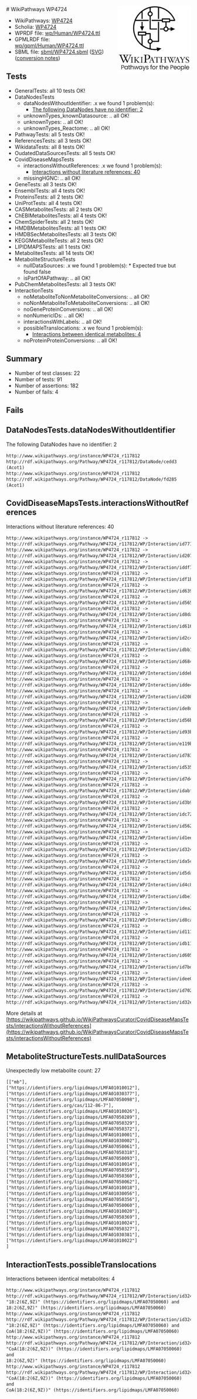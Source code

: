 <img style="float: right; width: 200px" src="logo.png" />
# WikiPathways WP4724

* WikiPathways: [WP4724](https://identifiers.org/wikipathways:WP4724)
* Scholia: [WP4724](https://scholia.toolforge.org/wikipathways/WP4724)
* WPRDF file: [wp/Human/WP4724.ttl](../wp/Human/WP4724.ttl)
* GPMLRDF file: [wp/gpml/Human/WP4724.ttl](../wp/gpml/Human/WP4724.ttl)
* SBML file: [sbml/WP4724.sbml](../sbml/WP4724.sbml) ([SVG](../sbml/WP4724.svg)) ([conversion notes](../sbml/WP4724.txt))

## Tests
* GeneralTests: all 10 tests OK!
* DataNodesTests
    * dataNodesWithoutIdentifier: .x we found 1 problem(s):
        * [The following DataNodes have no identifier: 2](#d2d32fa1)
    * unknownTypes_knownDatasource: .. all OK!
    * unknownTypes: .. all OK!
    * unknownTypes_Reactome: .. all OK!
* PathwayTests: all 5 tests OK!
* ReferencesTests: all 3 tests OK!
* WikidataTests: all 8 tests OK!
* OudatedDataSourcesTests: all 5 tests OK!
* CovidDiseaseMapsTests
    * interactionsWithoutReferences: .x we found 1 problem(s):
        * [Interactions without literature references: 40](#9701cd3e)
    * missingHGNC: .. all OK!
* GeneTests: all 3 tests OK!
* EnsemblTests: all 4 tests OK!
* ProteinsTests: all 2 tests OK!
* UniProtTests: all 4 tests OK!
* CASMetabolitesTests: all 2 tests OK!
* ChEBIMetabolitesTests: all 4 tests OK!
* ChemSpiderTests: all 2 tests OK!
* HMDBMetabolitesTests: all 1 tests OK!
* HMDBSecMetabolitesTests: all 3 tests OK!
* KEGGMetaboliteTests: all 2 tests OK!
* LIPIDMAPSTests: all 1 tests OK!
* MetabolitesTests: all 14 tests OK!
* MetaboliteStructureTests
    * nullDataSources: .x we found 1 problem(s):
            * Expected true but found false
    * isPartOfAPathway: .. all OK!
* PubChemMetabolitesTests: all 3 tests OK!
* InteractionTests
    * noMetaboliteToNonMetaboliteConversions: .. all OK!
    * noNonMetaboliteToMetaboliteConversions: .. all OK!
    * noGeneProteinConversions: .. all OK!
    * nonNumericIDs: .. all OK!
    * interactionsWithLabels: .. all OK!
    * possibleTranslocations: .x we found 1 problem(s):
        * [Interactions between identical metabolites: 4](#d59038c7)
    * noProteinProteinConversions: .. all OK!


## Summary

* Number of test classes: 22
* Number of tests: 91
* Number of assertions: 182
* Number of fails: 4

## Fails

<a name="d2d32fa1" />

## DataNodesTests.dataNodesWithoutIdentifier

The following DataNodes have no identifier: 2
```
http://www.wikipathways.org/instance/WP4724_r117812 http://rdf.wikipathways.org/Pathway/WP4724_r117812/DataNode/cedd3 (Acot1)
http://www.wikipathways.org/instance/WP4724_r117812 http://rdf.wikipathways.org/Pathway/WP4724_r117812/DataNode/fd285 (Acot1)
```

<a name="9701cd3e" />

## CovidDiseaseMapsTests.interactionsWithoutReferences

Interactions without literature references: 40
```
http://www.wikipathways.org/instance/WP4724_r117812 -> http://rdf.wikipathways.org/Pathway/WP4724_r117812/WP/Interaction/id77129dfb
http://www.wikipathways.org/instance/WP4724_r117812 -> http://rdf.wikipathways.org/Pathway/WP4724_r117812/WP/Interaction/id20755215
http://www.wikipathways.org/instance/WP4724_r117812 -> http://rdf.wikipathways.org/Pathway/WP4724_r117812/WP/Interaction/iddf79f2c3
http://www.wikipathways.org/instance/WP4724_r117812 -> http://rdf.wikipathways.org/Pathway/WP4724_r117812/WP/Interaction/idf1bdcb43
http://www.wikipathways.org/instance/WP4724_r117812 -> http://rdf.wikipathways.org/Pathway/WP4724_r117812/WP/Interaction/id63903398
http://www.wikipathways.org/instance/WP4724_r117812 -> http://rdf.wikipathways.org/Pathway/WP4724_r117812/WP/Interaction/id565ca71a
http://www.wikipathways.org/instance/WP4724_r117812 -> http://rdf.wikipathways.org/Pathway/WP4724_r117812/WP/Interaction/id8da87a18
http://www.wikipathways.org/instance/WP4724_r117812 -> http://rdf.wikipathways.org/Pathway/WP4724_r117812/WP/Interaction/id616835f1
http://www.wikipathways.org/instance/WP4724_r117812 -> http://rdf.wikipathways.org/Pathway/WP4724_r117812/WP/Interaction/id2c4707dd
http://www.wikipathways.org/instance/WP4724_r117812 -> http://rdf.wikipathways.org/Pathway/WP4724_r117812/WP/Interaction/idbb1648f2
http://www.wikipathways.org/instance/WP4724_r117812 -> http://rdf.wikipathways.org/Pathway/WP4724_r117812/WP/Interaction/id684e9342
http://www.wikipathways.org/instance/WP4724_r117812 -> http://rdf.wikipathways.org/Pathway/WP4724_r117812/WP/Interaction/iddeb85705
http://www.wikipathways.org/instance/WP4724_r117812 -> http://rdf.wikipathways.org/Pathway/WP4724_r117812/WP/Interaction/idde47067
http://www.wikipathways.org/instance/WP4724_r117812 -> http://rdf.wikipathways.org/Pathway/WP4724_r117812/WP/Interaction/id20862bcb
http://www.wikipathways.org/instance/WP4724_r117812 -> http://rdf.wikipathways.org/Pathway/WP4724_r117812/WP/Interaction/ide8d150b2
http://www.wikipathways.org/instance/WP4724_r117812 -> http://rdf.wikipathways.org/Pathway/WP4724_r117812/WP/Interaction/id56b210b1
http://www.wikipathways.org/instance/WP4724_r117812 -> http://rdf.wikipathways.org/Pathway/WP4724_r117812/WP/Interaction/id93b154cf
http://www.wikipathways.org/instance/WP4724_r117812 -> http://rdf.wikipathways.org/Pathway/WP4724_r117812/WP/Interaction/e119b
http://www.wikipathways.org/instance/WP4724_r117812 -> http://rdf.wikipathways.org/Pathway/WP4724_r117812/WP/Interaction/id78313134
http://www.wikipathways.org/instance/WP4724_r117812 -> http://rdf.wikipathways.org/Pathway/WP4724_r117812/WP/Interaction/id53590b30
http://www.wikipathways.org/instance/WP4724_r117812 -> http://rdf.wikipathways.org/Pathway/WP4724_r117812/WP/Interaction/id7d46cc4a
http://www.wikipathways.org/instance/WP4724_r117812 -> http://rdf.wikipathways.org/Pathway/WP4724_r117812/WP/Interaction/idabf63d01
http://www.wikipathways.org/instance/WP4724_r117812 -> http://rdf.wikipathways.org/Pathway/WP4724_r117812/WP/Interaction/id3b91fd0
http://www.wikipathways.org/instance/WP4724_r117812 -> http://rdf.wikipathways.org/Pathway/WP4724_r117812/WP/Interaction/idc728c3e3
http://www.wikipathways.org/instance/WP4724_r117812 -> http://rdf.wikipathways.org/Pathway/WP4724_r117812/WP/Interaction/id562b997
http://www.wikipathways.org/instance/WP4724_r117812 -> http://rdf.wikipathways.org/Pathway/WP4724_r117812/WP/Interaction/id1ee5a55c
http://www.wikipathways.org/instance/WP4724_r117812 -> http://rdf.wikipathways.org/Pathway/WP4724_r117812/WP/Interaction/id324dad5c
http://www.wikipathways.org/instance/WP4724_r117812 -> http://rdf.wikipathways.org/Pathway/WP4724_r117812/WP/Interaction/ida5c6fa4c
http://www.wikipathways.org/instance/WP4724_r117812 -> http://rdf.wikipathways.org/Pathway/WP4724_r117812/WP/Interaction/id5da5d3ea
http://www.wikipathways.org/instance/WP4724_r117812 -> http://rdf.wikipathways.org/Pathway/WP4724_r117812/WP/Interaction/id4c8c007d
http://www.wikipathways.org/instance/WP4724_r117812 -> http://rdf.wikipathways.org/Pathway/WP4724_r117812/WP/Interaction/idbe158483
http://www.wikipathways.org/instance/WP4724_r117812 -> http://rdf.wikipathways.org/Pathway/WP4724_r117812/WP/Interaction/idea22af42
http://www.wikipathways.org/instance/WP4724_r117812 -> http://rdf.wikipathways.org/Pathway/WP4724_r117812/WP/Interaction/id8cad3b21
http://www.wikipathways.org/instance/WP4724_r117812 -> http://rdf.wikipathways.org/Pathway/WP4724_r117812/WP/Interaction/id11188542
http://www.wikipathways.org/instance/WP4724_r117812 -> http://rdf.wikipathways.org/Pathway/WP4724_r117812/WP/Interaction/idb118f4ea
http://www.wikipathways.org/instance/WP4724_r117812 -> http://rdf.wikipathways.org/Pathway/WP4724_r117812/WP/Interaction/id605d64cc
http://www.wikipathways.org/instance/WP4724_r117812 -> http://rdf.wikipathways.org/Pathway/WP4724_r117812/WP/Interaction/id7bd50cb7
http://www.wikipathways.org/instance/WP4724_r117812 -> http://rdf.wikipathways.org/Pathway/WP4724_r117812/WP/Interaction/idee062bce
http://www.wikipathways.org/instance/WP4724_r117812 -> http://rdf.wikipathways.org/Pathway/WP4724_r117812/WP/Interaction/id7022d7fe
http://www.wikipathways.org/instance/WP4724_r117812 -> http://rdf.wikipathways.org/Pathway/WP4724_r117812/WP/Interaction/id32e4ff6a
```

More details at [https://wikipathways.github.io/WikiPathwaysCurator/CovidDiseaseMapsTests/interactionsWithoutReferences](https://wikipathways.github.io/WikiPathwaysCurator/CovidDiseaseMapsTests/interactionsWithoutReferences)

<a name="919041af" />

## MetaboliteStructureTests.nullDataSources

Unexpectedly low metabolite count: 27
```
[["mb"],
["https://identifiers.org/lipidmaps/LMFA01010012"],
["https://identifiers.org/lipidmaps/LMFA01030377"],
["https://identifiers.org/lipidmaps/LMFA07050098"],
["https://identifiers.org/cas/112-86-7"],
["https://identifiers.org/lipidmaps/LMFA01010026"],
["https://identifiers.org/lipidmaps/LMFA07050289"],
["https://identifiers.org/lipidmaps/LMFA07050329"],
["https://identifiers.org/lipidmaps/LMFA07050372"],
["https://identifiers.org/lipidmaps/LMFA01010001"],
["https://identifiers.org/lipidmaps/LMFA01030002"],
["https://identifiers.org/lipidmaps/LMFA07050061"],
["https://identifiers.org/lipidmaps/LMFA07050318"],
["https://identifiers.org/lipidmaps/LMFA07050093"],
["https://identifiers.org/lipidmaps/LMFA01010014"],
["https://identifiers.org/lipidmaps/LMFA07050359"],
["https://identifiers.org/lipidmaps/LMFA07050360"],
["https://identifiers.org/lipidmaps/LMFA07050062"],
["https://identifiers.org/lipidmaps/LMFA01010018"],
["https://identifiers.org/lipidmaps/LMFA01030056"],
["https://identifiers.org/lipidmaps/LMFA07050356"],
["https://identifiers.org/lipidmaps/LMFA07050060"],
["https://identifiers.org/lipidmaps/LMFA01010020"],
["https://identifiers.org/lipidmaps/LMFA07050369"],
["https://identifiers.org/lipidmaps/LMFA01010024"],
["https://identifiers.org/lipidmaps/LMFA07050327"],
["https://identifiers.org/lipidmaps/LMFA01030381"],
["https://identifiers.org/lipidmaps/LMFA01010022"]
]
```

<a name="d59038c7" />

## InteractionTests.possibleTranslocations

Interactions between identical metabolites: 4
```
http://www.wikipathways.org/instance/WP4724_r117812 http://rdf.wikipathways.org/Pathway/WP4724_r117812/WP/Interaction/id324dad5c "18:2(6Z,9Z)" (https://identifiers.org/lipidmaps/LMFA07050060) and 
18:2(6Z,9Z)" (https://identifiers.org/lipidmaps/LMFA07050060)
http://www.wikipathways.org/instance/WP4724_r117812 http://rdf.wikipathways.org/Pathway/WP4724_r117812/WP/Interaction/id324dad5c "18:2(6Z,9Z)" (https://identifiers.org/lipidmaps/LMFA07050060) and 
CoA(18:2(6Z,9Z))" (https://identifiers.org/lipidmaps/LMFA07050060)
http://www.wikipathways.org/instance/WP4724_r117812 http://rdf.wikipathways.org/Pathway/WP4724_r117812/WP/Interaction/id324dad5c "CoA(18:2(6Z,9Z))" (https://identifiers.org/lipidmaps/LMFA07050060) and 
18:2(6Z,9Z)" (https://identifiers.org/lipidmaps/LMFA07050060)
http://www.wikipathways.org/instance/WP4724_r117812 http://rdf.wikipathways.org/Pathway/WP4724_r117812/WP/Interaction/id324dad5c "CoA(18:2(6Z,9Z))" (https://identifiers.org/lipidmaps/LMFA07050060) and 
CoA(18:2(6Z,9Z))" (https://identifiers.org/lipidmaps/LMFA07050060)
```

